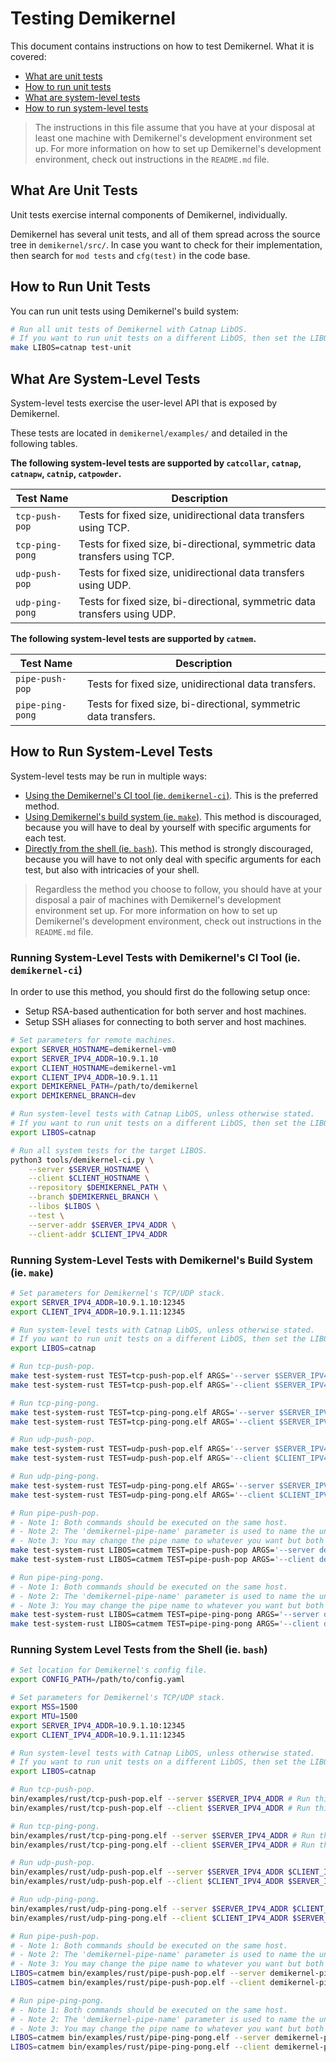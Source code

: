 # Testing Demikernel

This document contains instructions on how to test Demikernel. What it is covered:

- [What are unit tests](#what-are-unit-tests)
- [How to run unit tests](#how-to-run-unit-tests)
- [What are system-level tests](#what-are-system-level-tests)
- [How to run system-level tests](#how-to-run-system-level-tests)

> The instructions in this file assume that you have at your disposal at least one machine with Demikernel's development
environment set up. For more information on how to set up Demikernel's development environment, check out instructions
in the `README.md` file.

## What Are Unit Tests

Unit tests exercise internal components of Demikernel, individually.

Demikernel has several unit tests, and all of them spread across the source tree in `demikernel/src/`. In case you want
to check for their implementation, then search for `mod tests` and `cfg(test)` in the code base.

## How to Run Unit Tests

You can run unit tests using Demikernel's build system:

```bash
# Run all unit tests of Demikernel with Catnap LibOS.
# If you want to run unit tests on a different LibOS, then set the LIBOS flag accordingly.
make LIBOS=catnap test-unit
```

## What Are System-Level Tests

System-level tests exercise the user-level API that is exposed by Demikernel.

These tests are located in `demikernel/examples/` and detailed in the following tables.

**The following system-level tests are supported by `catcollar`, `catnap`, `catnapw`, `catnip`, `catpowder`.**

| Test Name        | Description                                                               |
|------------------|---------------------------------------------------------------------------|
| `tcp-push-pop`   | Tests for fixed size, unidirectional data transfers using TCP.            |
| `tcp-ping-pong`  | Tests for fixed size, bi-directional, symmetric data transfers using TCP. |
| `udp-push-pop`   | Tests for fixed size, unidirectional data transfers using UDP.            |
| `udp-ping-pong`  | Tests for fixed size, bi-directional, symmetric data transfers using UDP. |

**The following system-level tests are supported by `catmem`.**

| Test Name        | Description                                                      |
|------------------|------------------------------------------------------------------|
| `pipe-push-pop`  | Tests for fixed size, unidirectional data transfers.             |
| `pipe-ping-pong` | Tests for fixed size, bi-directional, symmetric data transfers.  |

## How to Run System-Level Tests

System-level tests may be run in multiple ways:

- [Using the Demikernel's CI tool (ie. `demikernel-ci`)](#running-system-level-tests-with-demikernels-ci-tool-ie-demikernel-ci). This is the preferred method.
- [Using Demikernel's build system (ie. `make`)](#running-system-level-tests-with-demikernels-build-system-ie-make). This method is discouraged, because you will have to deal by yourself with specific arguments for each test.
- [Directly from the shell (ie. `bash`)](#running-system-level-tests-from-the-shell-ie-bash). This method is strongly discouraged, because you will have to not only deal with
specific arguments for each test, but also with intricacies of your shell.

> Regardless the method you choose to follow, you should have at your disposal a pair of machines with Demikernel's
development environment set up. For more information on how to set up Demikernel's development environment, check out
instructions in the `README.md` file.

### Running System-Level Tests with Demikernel's CI Tool (ie. `demikernel-ci`)

In order to use this method, you should first do the following setup once:

- Setup RSA-based authentication for both server and host machines.
- Setup SSH aliases for connecting to both server and host machines.

```bash
# Set parameters for remote machines.
export SERVER_HOSTNAME=demikernel-vm0
export SERVER_IPV4_ADDR=10.9.1.10
export CLIENT_HOSTNAME=demikernel-vm1
export CLIENT_IPV4_ADDR=10.9.1.11
export DEMIKERNEL_PATH=/path/to/demikernel
export DEMIKERNEL_BRANCH=dev

# Run system-level tests with Catnap LibOS, unless otherwise stated.
# If you want to run unit tests on a different LibOS, then set the LIBOS flag accordingly.
export LIBOS=catnap

# Run all system tests for the target LIBOS.
python3 tools/demikernel-ci.py \
    --server $SERVER_HOSTNAME \
    --client $CLIENT_HOSTNAME \
    --repository $DEMIKERNEL_PATH \
    --branch $DEMIKERNEL_BRANCH \
    --libos $LIBOS \
    --test \
    --server-addr $SERVER_IPV4_ADDR \
    --client-addr $CLIENT_IPV4_ADDR
```

### Running System-Level Tests with Demikernel's Build System (ie. `make`)

```bash
# Set parameters for Demikernel's TCP/UDP stack.
export SERVER_IPV4_ADDR=10.9.1.10:12345
export CLIENT_IPV4_ADDR=10.9.1.11:12345

# Run system-level tests with Catnap LibOS, unless otherwise stated.
# If you want to run unit tests on a different LibOS, then set the LIBOS flag accordingly.
export LIBOS=catnap

# Run tcp-push-pop.
make test-system-rust TEST=tcp-push-pop.elf ARGS='--server $SERVER_IPV4_ADDR' # Run this on server host.
make test-system-rust TEST=tcp-push-pop.elf ARGS='--client $SERVER_IPV4_ADDR' # Run this on client host.

# Run tcp-ping-pong.
make test-system-rust TEST=tcp-ping-pong.elf ARGS='--server $SERVER_IPV4_ADDR' # Run this on server host.
make test-system-rust TEST=tcp-ping-pong.elf ARGS='--client $SERVER_IPV4_ADDR' # Run this on client host.

# Run udp-push-pop.
make test-system-rust TEST=udp-push-pop.elf ARGS='--server $SERVER_IPV4_ADDR $CLIENT_IPV4_ADDR' # Run this on server host.
make test-system-rust TEST=udp-push-pop.elf ARGS='--client $CLIENT_IPV4_ADDR $SERVER_IPV4_ADDR' # Run this on client host.

# Run udp-ping-pong.
make test-system-rust TEST=udp-ping-pong.elf ARGS='--server $SERVER_IPV4_ADDR $CLIENT_IPV4_ADDR' # Run this on server host.
make test-system-rust TEST=udp-ping-pong.elf ARGS='--client $CLIENT_IPV4_ADDR $SERVER_IPV4_ADDR' # Run this on client host.

# Run pipe-push-pop.
# - Note 1: Both commands should be executed on the same host.
# - Note 2: The 'demikernel-pipe-name' parameter is used to name the underlying pipe.
# - Note 3: You may change the pipe name to whatever you want but both ends should agree on the same name.
make test-system-rust LIBOS=catmem TEST=pipe-push-pop ARGS='--server demikernel-pipe-name'
make test-system-rust LIBOS=catmem TEST=pipe-push-pop ARGS='--client demikernel-pipe-name'

# Run pipe-ping-pong.
# - Note 1: Both commands should be executed on the same host.
# - Note 2: The 'demikernel-pipe-name' parameter is used to name the underlying pipe.
# - Note 3: You may change the pipe name to whatever you want but both ends should agree on the same name.
make test-system-rust LIBOS=catmem TEST=pipe-ping-pong ARGS='--server demikernel-pipe-name'
make test-system-rust LIBOS=catmem TEST=pipe-ping-pong ARGS='--client demikernel-pipe-name'
```

### Running System Level Tests from the Shell (ie. `bash`)

```bash
# Set location for Demikernel's config file.
export CONFIG_PATH=/path/to/config.yaml

# Set parameters for Demikernel's TCP/UDP stack.
export MSS=1500
export MTU=1500
export SERVER_IPV4_ADDR=10.9.1.10:12345
export CLIENT_IPV4_ADDR=10.9.1.11:12345

# Run system-level tests with Catnap LibOS, unless otherwise stated.
# If you want to run unit tests on a different LibOS, then set the LIBOS flag accordingly.
export LIBOS=catnap

# Run tcp-push-pop.
bin/examples/rust/tcp-push-pop.elf --server $SERVER_IPV4_ADDR # Run this on server host.
bin/examples/rust/tcp-push-pop.elf --client $SERVER_IPV4_ADDR # Run this on client host.

# Run tcp-ping-pong.
bin/examples/rust/tcp-ping-pong.elf --server $SERVER_IPV4_ADDR # Run this on server host.
bin/examples/rust/tcp-ping-pong.elf --client $SERVER_IPV4_ADDR # Run this on client host.

# Run udp-push-pop.
bin/examples/rust/udp-push-pop.elf --server $SERVER_IPV4_ADDR $CLIENT_IPV4_ADDR # Run this on server host.
bin/examples/rust/udp-push-pop.elf --client $CLIENT_IPV4_ADDR $SERVER_IPV4_ADDR # Run this on client host.

# Run udp-ping-pong.
bin/examples/rust/udp-ping-pong.elf --server $SERVER_IPV4_ADDR $CLIENT_IPV4_ADDR # Run this on server host.
bin/examples/rust/udp-ping-pong.elf --client $CLIENT_IPV4_ADDR $SERVER_IPV4_ADDR # Run this on client host.

# Run pipe-push-pop.
# - Note 1: Both commands should be executed on the same host.
# - Note 2: The 'demikernel-pipe-name' parameter is used to name the underlying pipe.
# - Note 3: You may change the pipe name to whatever you want but both ends should agree on the same name.
LIBOS=catmem bin/examples/rust/pipe-push-pop.elf --server demikernel-pipe-name
LIBOS=catmem bin/examples/rust/pipe-push-pop.elf --client demikernel-pipe-name

# Run pipe-ping-pong.
# - Note 1: Both commands should be executed on the same host.
# - Note 2: The 'demikernel-pipe-name' parameter is used to name the underlying pipe.
# - Note 3: You may change the pipe name to whatever you want but both ends should agree on the same name.
LIBOS=catmem bin/examples/rust/pipe-ping-pong.elf --server demikernel-pipe-name
LIBOS=catmem bin/examples/rust/pipe-ping-pong.elf --client demikernel-pipe-name

```
